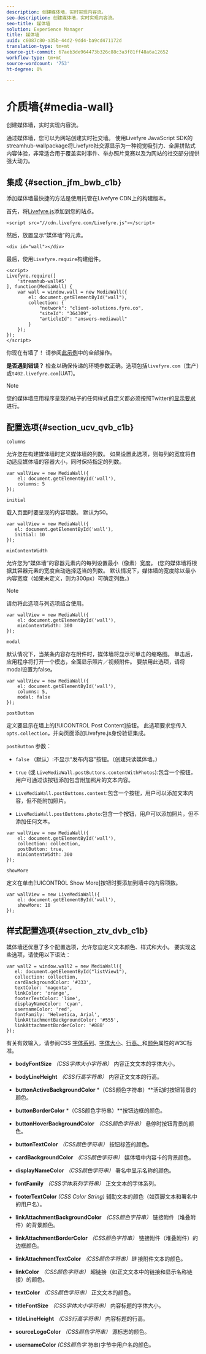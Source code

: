```yaml
---
description: 创建媒体墙，实时实现内容流。
seo-description: 创建媒体墙，实时实现内容流。
seo-title: 媒体墙
solution: Experience Manager
title: 媒体墙
uuid: c6087c80-a35b-44d2-9dd4-ba9cd471172d
translation-type: tm+mt
source-git-commit: 67aeb3de964473b326c88c3a3f81ff48a6a12652
workflow-type: tm+mt
source-wordcount: '753'
ht-degree: 0%

---
```



# 介质墙{#media-wall}

创建媒体墙，实时实现内容流。

通过媒体墙，您可以为网站创建实时社交墙。 使用Livefyre JavaScript SDK的streamhub-wallpackage将Livefyre社交源显示为一种视觉吸引力、全屏拼贴式内容体验，非常适合用于覆盖实时事件、举办照片竞赛以及为网站的社交部分提供强大动力。

## 集成 {#section_jfm_bwb_c1b}

添加媒体墙最快捷的方法是使用托管在Livefyre CDN上的构建版本。

首先，将[Livefyre.js](https://github.com/Livefyre/Livefyre.js)添加到您的站点。

```
<script src="//cdn.livefyre.com/Livefyre.js"></script> 
```

然后，放置显示“媒体墙”的元素。

```
<div id="wall"></div>
```

最后，使用`Livefyre.require`构建组件。

```
<script> 
Livefyre.require([ 
    'streamhub-wall#5' 
], function(MediaWall) {     
    var wall = window.wall = new MediaWall({ 
        el: document.getElementById("wall"), 
        collection: { 
            "network": "client-solutions.fyre.co", 
            "siteId": "364309", 
            "articleId": "answers-mediawall" 
        } 
    }); 
}); 
</script>
```

你现在有墙了！ 请参阅[此示例](https://codepen.io/gobengo/pen/dFwDL)中的全部操作。

**是否遇到错误？** 检查以确保传递的环境参数正确。选项包括`livefyre.com`（生产）或`t402.livefyre.com`(UAT)。

>[!NOTE]
>
>您的媒体墙应用程序呈现的帖子的任何样式自定义都必须按照Twitter的[显示要求](https://dev.twitter.com/terms/display-requirements)进行。

## 配置选项{#section_ucv_qvb_c1b}

`columns`

允许您在构建媒体墙时定义媒体墙的列数。 如果设置此选项，则每列的宽度将自动适应媒体墙的容器大小，同时保持指定的列数。

```
var wallView = new MediaWall({ 
    el: document.getElementById('wall'), 
    columns: 5 
});
```

`initial`

载入页面时要呈现的内容项数。 默认为50。

```
var wallView = new MediaWall({ 
   el: document.getElementById('wall'), 
   initial: 10 
});
```

`minContentWidth`

允许您为“媒体墙”的容器元素内的每列设置最小（像素）宽度。 (您的媒体墙将根据其容器元素的宽度自动选择适当的列数。 默认情况下，媒体墙的宽度除以最小内容宽度（如果未定义，则为300px）可确定列数。)

>[!NOTE]
>
>请勿将此选项与列选项结合使用。

```
var wallView = new MediaWall({ 
    el: document.getElementById('wall'), 
    minContentWidth: 300 
});
```

`modal`

默认情况下，当某条内容存在附件时，媒体墙将显示可单击的缩略图。 单击后，应用程序将打开一个模态，全面显示照片／视频附件。 要禁用此选项，请将modal设置为false。

```
var wallView = new MediaWall({ 
    el: document.getElementById('wall'), 
    columns: 5, 
    modal: false 
});
```

`postButton`

定义要显示在墙上的[!UICONTROL Post Content]按钮。 此选项要求您传入`opts.collection`，并向页面添加Livefyre.js身份验证集成。

`postButton` 参数：

* `false` （默认）:不显示“发布内容”按钮。（创建只读媒体墙。）
* `true` (或 `LiveMediaWall.postButtons.contentWithPhotos`):包含一个按钮，用户可通过该按钮添加包含附加照片的文本内容。

* `LiveMediaWall.postButtons.content`:包含一个按钮，用户可以添加文本内容，但不能附加照片。
* `LiveMediaWall.postButtons.photo`:包含一个按钮，用户可以添加照片，但不添加任何文本。

```
var wallView = new MediaWall({ 
    el: document.getElementById('wall'), 
    collection: collection, 
    postButton: true, 
    minContentWidth: 300 
});
```

`showMore`

定义在单击[!UICONTROL Show More]按钮时要添加到墙中的内容项数。

```
var wallView = new LiveMediaWall({ 
    el: document.getElementById('wall'), 
    showMore: 10 
});
```

## 样式配置选项{#section_ztv_dvb_c1b}

媒体墙还优惠了多个配置选项，允许您自定义文本颜色、样式和大小。 要实现这些选项，请使用以下语法：

```
var wall2 = window.wall2 = new MediaWall({ 
   el: document.getElementById("listView1"), 
   collection: collection, 
   cardBackgroundColor: '#333', 
   textColor: 'magenta', 
   linkColor: 'orange', 
   footerTextColor: 'lime', 
   displayNameColor: 'cyan', 
   usernameColor: 'red', 
   fontFamily: 'Helvetica, Arial', 
   linkAttachmentBackgroundColor: '#555', 
   linkAttachmentBorderColor: '#888' 
}); 
```

有关有效输入，请参阅CSS [字体系列](https://www.w3.org/TR/CSS2/fonts.html#propdef-font-family)、[字体大小](https://www.w3.org/TR/CSS2/fonts.html#font-size-props)、[行高、](https://www.w3.org/TR/CSS2/visudet.html#propdef-line-height)和[颜色](https://www.w3.org/TR/css3-color/#colorunits)属性的W3C标准。

* **bodyFontSize** *（CSS字体大小字符串）* 内容正文文本的字体大小。

* **bodyLineHeight** *（CSS行高字符串）* 内容正文文本的行高。

* **buttonActiveBackgroundColor** *（CSS颜色字符串）**活动时按钮背景的颜色。

* **buttonBorderColor** *（CSS颜色字符串）**按钮边框的颜色。

* **buttonHoverBackgroundColor** *（CSS颜色字符串）* 悬停时按钮背景的颜色。

* **buttonTextColor** *（CSS颜色字符串）* 按钮标签的颜色。

* **cardBackgroundColor** *（CSS颜色字符串）* 媒体墙中内容卡的背景颜色。

* **displayNameColor** *（CSS颜色字符串）* 署名中显示名称的颜色。

* **fontFamily** *（CSS字体系列字符串）* 正文文本的字体系列。

* **footerTextColor** *(CSS Color String)* 辅助文本的颜色（如页脚文本和署名中的用户名）。

* **linkAttachmentBackgroundColor** *（CSS颜色字符串）* 链接附件（堆叠附件）的背景颜色。

* **linkAttachmentBorderColor** *（CSS颜色字符串）* 链接附件（堆叠附件）的边框颜色。

* **linkAttachmentTextColor** *（CSS颜色字符串）链* 接附件文本的颜色。

* **linkColor** *（CSS颜色字符串）* 超链接（如正文文本中的链接和显示名称链接）的颜色。

* **textColor** *（CSS颜色字符串）* 正文文本的颜色。

* **titleFontSize** *（CSS字体大小字符串）* 内容标题的字体大小。

* **titleLineHeight** *（CSS行高字符串）* 内容标题的行高。

* **sourceLogoColor** *（CSS颜色字符串）* 源标志的颜色。

* **usernameColor** *(CSS颜色字* 符串)字节中用户名的颜色。
